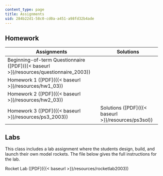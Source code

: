 ```yaml
---
content_type: page
title: Assignments
uid: 284b22d1-58c0-cd0a-a451-a98fd32b4ade
---
```


Homework
--------

| Assignments | Solutions |
| --- | --- |
| Beginning-of-term Questionnaire ([PDF]({{< baseurl >}}/resources/questionnaire_2003)) | &nbsp; |
| Homework 1 ([PDF]({{< baseurl >}}/resources/hw1_03)) | &nbsp; |
| Homework 2 ([PDF]({{< baseurl >}}/resources/hw2_03)) | &nbsp; |
| Homework 3 ([PDF]({{< baseurl >}}/resources/ps3_2003)) | Solutions ([PDF]({{< baseurl >}}/resources/ps3sol)) 

Labs
----

This class includes a lab assignment where the students design, build, and launch their own model rockets. The file below gives the full instructions for the lab.

Rocket Lab ([PDF]({{< baseurl >}}/resources/rocketlab2003))